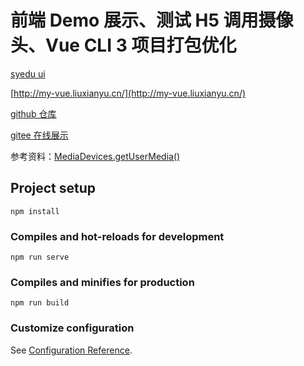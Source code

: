 # 前端 Demo 展示、测试 H5 调用摄像头、Vue CLI 3 项目打包优化

[syedu ui](http://ui.syedu.tech)

[http://my-vue.liuxianyu.cn/](http://my-vue.liuxianyu.cn/)

[github 仓库](https://github.com/liuxy0551/my-vue)

[gitee 在线展示](https://liuxy0551.gitee.io/my-vue)

参考资料：[MediaDevices.getUserMedia()](https://developer.mozilla.org/zh-CN/docs/Web/API/MediaDevices/getUserMedia)


## Project setup
```
npm install
```

### Compiles and hot-reloads for development
```
npm run serve
```

### Compiles and minifies for production
```
npm run build
```

### Customize configuration
See [Configuration Reference](https://cli.vuejs.org/config/).
